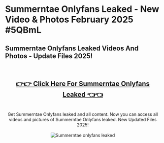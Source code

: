 # Summerntae Onlyfans Leaked - New Video & Photos February 2025 #5QBmL

<h2>Summerntae Onlyfans Leaked Videos And Photos - Update Files 2025!</h2>
<br>
<div align="center">
<h2><a href="https://links2leaks.com?utm_source=summerntae&utm_medium=git92" rel="nofollow">👉👉 Click Here For Summerntae Onlyfans Leaked 👈👈</a></h2>
<br>
Get Summerntae Onlyfans leaked and all content. Now you can access all videos and pictures of Summerntae Onlyfans leaked. New Updated Files 2025!
<br>
<br>
<a href="https://links2leaks.com?utm_source=summerntae&utm_medium=git92" rel="nofollow" data-target="animated-image.originalLink"><img src="https://i.ibb.co/Gkj2r4b/banner.png" alt="Summerntae onlyfans leaked" style="max-width: 100%; display: inline-block;" data-target="animated-image.originalImage"></a>
</div>
<br>
